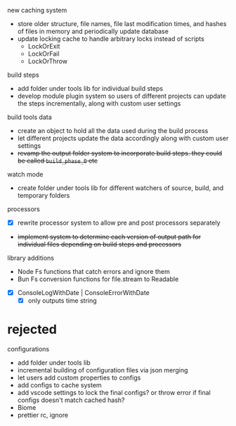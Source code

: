 new caching system

- store older structure, file names, file last modification times, and hashes of files in memory and periodically update database
- update locking cache to handle arbitrary locks instead of scripts
  - LockOrExit
  - LockOrFail
  - LockOrThrow

build steps

- add folder under tools lib for individual build steps
- develop module plugin system so users of different projects can update the steps incrementally, along with custom user settings

build tools data

- create an object to hold all the data used during the build process
- let different projects update the data accordingly along with custom user settings
- ~~revamp the output folder system to incorporate build steps. they could be called `build_phase_0` etc~~

watch mode

- create folder under tools lib for different watchers of source, build, and temporary folders

processors

- [x] rewrite processor system to allow pre and post processors separately
- ~~implement system to determine each version of output path for individual files depending on build steps and processors~~

library additions

- Node Fs functions that catch errors and ignore them
- Bun Fs conversion functions for file.stream to Readable
- [x] ConsoleLogWithDate | ConsoleErrorWithDate
  - [x] only outputs time string

# rejected

configurations

- add folder under tools lib
- incremental building of configuration files via json merging
- let users add custom properties to configs
- add configs to cache system
- add vscode settings to lock the final configs? or throw error if final configs doesn't match cached hash?
- Biome
- prettier rc, ignore
